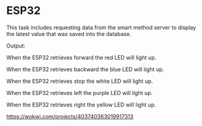 # ESP32

This task includes requesting data from the smart method server to display the latest value that was saved into the database.

Output:

When the ESP32 retrieves forward the red LED will light up.



When the ESP32 retrieves backward the blue LED will light up.


When the ESP32 retrieves stop the white LED will light up.



When the ESP32 retrieves left the purple LED will light up.



When the ESP32 retrieves right the yellow LED will light up.




https://wokwi.com/projects/403740363019917313
